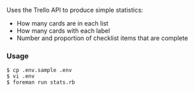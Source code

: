 Uses the Trello API to produce simple statistics:

* How many cards are in each list
* How many cards with each label
* Number and proportion of checklist items that are complete

### Usage

```
$ cp .env.sample .env
$ vi .env
$ foreman run stats.rb
```

